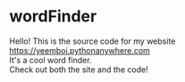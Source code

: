 # wordFinder
Hello! This is the source code for my website https://yeemboi.pythonanywhere.com<br>
It's a cool word finder.<br>
Check out both the site and the code!<br>
